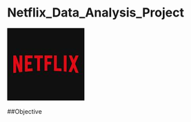 # Netflix_Data_Analysis_Project

![Netflix Logo](https://github.com/snehasis840/Netflix_Data_Analysis_Project/blob/main/logo.jpeg)

##Objective
